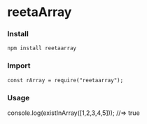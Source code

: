 # reetaArray

### Install

```
npm install reetaarray
```

### Import

```
const rArray = require("reetaarray");

```

### Usage

console.log(existInArray([1,2,3,4,5]));
//=> true
